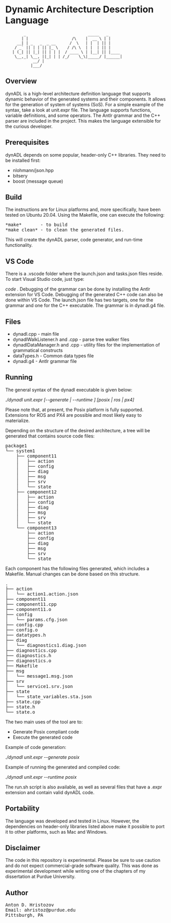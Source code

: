 # Dynamic Architecture Description Language

            _                           _____   _
           | |                   /\    |  __ \ | |
         __| | _   _  _ __      /  \   | |  | || |
        / _` || | | || |_ \    / /\ \  | |  | || |
       | (_| || |_| || | | |  / ____ \ | |__| || |____
        \__,_| \__, ||_| | | /_/    \_\|_____/ |______|
                __/ |
               |___/

## Overview
dynADL is a high-level architecture definition language that supports dynamic behavior of the generated systems and their components. It allows for the generation of system of systems (SoS).
For a simple example of the syntax, take a look at unit.expr file.
The language supports functions, variable definitions, and some operators.
The Antlr grammar and the C++ parser are included in the project. This makes the language extensible for the curious developer.

## Prerequisites
dynADL depends on some popular, header-only C++ libraries. They need to be installed first:

* nlohmann/json.hpp
* bitsery
* boost (message queue)

## Build
The instructions are for Linux platforms and, more specifically, have been tested on Ubuntu 20.04.
Using the Makefile, one can execute the following: 
<pre>
*make*       - to build
*make clean* - to clean the generated files.            
</pre>            
This will create the dynADL parser, code generator, and run-time functionality.

## VS Code
There is a .vscode folder where the launch.json and tasks.json files reside.
To start Visual Studio code, just type:

*code .*
Debugging of the grammar can be done by installing the Antlr extension for VS Code.
Debugging of the generated C++ code can also be done within VS Code.
The launch.json file has two targets, one for the grammar and one for the C++ executable.
The grammar is in dynadl.g4 file.

## Files 
<ul>
  <li>dynadl.cpp - main file</li>
  <li>dynadlWalkListener.h and .cpp - parse tree walker files </li>
  <li>dynadlDataManager.h and .cpp - utility files for the implementation of grammatical constructs </li>
  <li>dataTypes.h - Common data types file</li>
  <li>dynadl.g4 - Antlr grammar file</li>
</ul> 

## Running
The general syntax of the dynadl executable is given below:

*./dynadl unit.expr [--generate | --runtime ] [posix | ros | px4]*

Please note that, at present, the Posix platform is fully supported.
Extensions for ROS and PX4 are possible and most likely easy to materialize.

Depending on the structure of the desired architecture, a tree will be generated that contains source code files:

<pre>
package1
└── system1
    ├── component11
    │   ├── action
    │   ├── config
    │   ├── diag
    │   ├── msg
    │   ├── srv
    │   └── state
    ├── component12
    │   ├── action
    │   ├── config
    │   ├── diag
    │   ├── msg
    │   ├── srv
    │   └── state
    └── component13
        ├── action
        ├── config
        ├── diag
        ├── msg
        ├── srv
        └── state
</pre>

Each component has the following files generated, which includes a Makefile.
Manual changes can be done based on this structure. 

<pre>
.
├── action
│   └── action1.action.json
├── component11
├── component11.cpp
├── component11.o
├── config
│   └── params.cfg.json
├── config.cpp
├── config.o
├── datatypes.h
├── diag
│   └── diagnostics1.diag.json
├── diagnostics.cpp
├── diagnostics.h
├── diagnostics.o
├── Makefile
├── msg
│   └── message1.msg.json
├── srv
│   └── service1.srv.json
├── state
│   └── state_variables.sta.json
├── state.cpp
├── state.h
└── state.o
</pre>

The two main uses of the tool are to:

<ul>
  <li>Generate Posix compliant code</li>
  <li>Execute the generated code</li>
</ul> 

Example of code generation:

*./dynadl unit.expr --generate posix*

Example of running the generated and compiled code:

*./dynadl unit.expr --runtime posix*

The run.sh script is also available, as well as several files that have a .expr extension and contain valid dynADL code.

## Portability

The language was developed and tested in Linux. However, the dependencies on header-only libraries listed above make it possible to port it to other platforms, such as Mac and Windows.

## Disclaimer

The code in this repository is experimental. Please be sure to use caution and do not expect commercial-grade software quality. This was done as experimental development while writing one of the chapters of my dissertation at Purdue University.

## Author

<pre>
Anton D. Hristozov 
Email: ahristoz@purdue.edu
Pittsburgh, PA
</pre>

